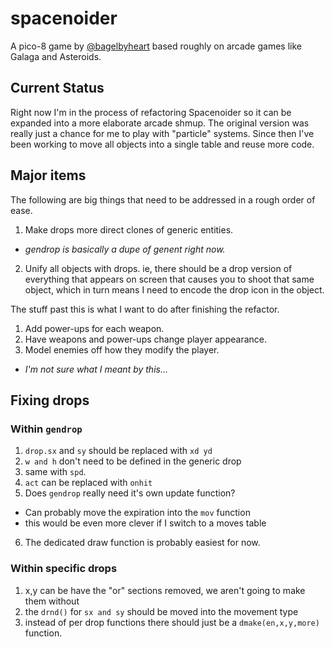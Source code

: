 # spacenoider

A pico-8 game by [@bagelbyheart](https://twitter.com/bagelbyheart) based roughly on arcade games like Galaga and Asteroids.

## Current Status

Right now I'm in the process of refactoring Spacenoider so it can be expanded into a more elaborate arcade shmup. The original version was really just a chance for me to play with "particle" systems. Since then I've been working to move all objects into a single table and reuse more code.

## Major items

The following are big things that need to be addressed in a rough order of ease.

1. Make drops more direct clones of generic entities.  
  * _gendrop is basically a dupe of genent right now._
2. Unify all objects with drops. ie, there should be a drop version of everything that appears on screen that causes you to shoot that same object, which in turn means I need to encode the drop icon in the object.

The stuff past this is what I want to do after finishing the refactor.

1. Add power-ups for each weapon.
2. Have weapons and power-ups change player appearance.
3. Model enemies off how they modify the player.  
  * _I'm not sure what I meant by this..._

## Fixing drops

### Within `gendrop`

1. `drop.sx` and `sy` should be replaced with `xd yd`
2. `w and h` don't need to be defined in the generic drop
3. same with `spd`.
4. `act` can be replaced with `onhit`
5. Does `gendrop` really need it's own update function?
  * Can probably move the expiration into the `mov` function
  * this would be even more clever if I switch to a moves table
6. The dedicated draw function is probably easiest for now.

### Within specific drops

1. x,y can be have the "or" sections removed, we aren't going to make them without
2. the `drnd()` for `sx and sy` should be moved into the movement type
3. instead of per drop functions there should just be a `dmake(en,x,y,more)` function.
